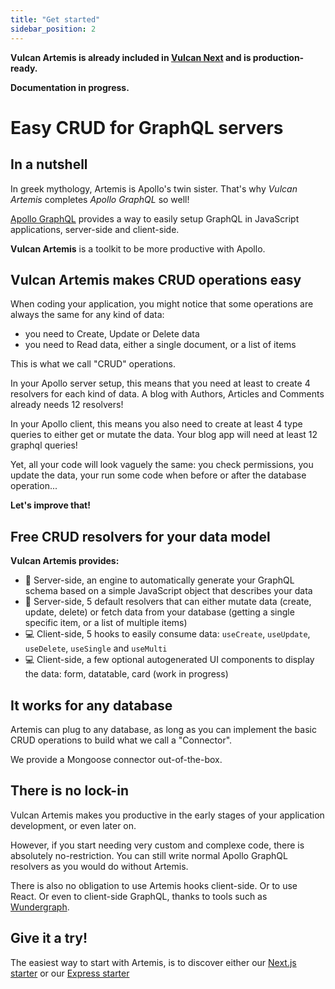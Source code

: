 ```yaml
---
title: "Get started"
sidebar_position: 2
---
```


**Vulcan Artemis is already included in [Vulcan Next](../vulcan-next) and is production-ready.**

**Documentation in progress.**

# Easy CRUD for GraphQL servers

## In a nutshell

In greek mythology, Artemis is Apollo's twin sister. 
That's why *Vulcan Artemis* completes *Apollo GraphQL* so well!

[Apollo GraphQL](https://www.apollographql.com/) provides a way to easily setup GraphQL in JavaScript applications, server-side and client-side.

**Vulcan Artemis** is a toolkit to be more productive with Apollo.

## Vulcan Artemis makes CRUD operations easy

When coding your application, you might notice that some operations are always the same for any kind of data:

- you need to Create, Update or Delete data
- you need to Read data, either a single document, or a list of items

This is what we call "CRUD" operations. 

In your Apollo server setup, this means that you need
at least to create 4 resolvers for each kind of data. A blog with Authors, Articles and Comments already needs 12 resolvers!

In your Apollo client, this means you also need to create at least 4 type queries to either get or mutate the data. Your blog app will need at least 12 graphql queries!

Yet, all your code will look vaguely the same: you check permissions, you update the data, your run some code when before or after the database operation...

**Let's improve that!**

## Free CRUD resolvers for your data model

**Vulcan Artemis provides:**

- 📡 Server-side, an engine to automatically generate your GraphQL schema based on a simple JavaScript object that describes your data
- 📡 Server-side, 5 default resolvers that can either mutate data (create, update, delete) or fetch data from your database (getting a single specific item, or a list of multiple items)
- 💻 Client-side, 5 hooks to easily consume data: `useCreate`, `useUpdate`, `useDelete`, `useSingle` and `useMulti`
- 💻 Client-side, a few optional autogenerated UI components to display the data: form, datatable, card (work in progress)

## It works for any database

Artemis can plug to any database, as long as you can implement the basic CRUD operations to build what we call a "Connector".

We provide a Mongoose connector out-of-the-box.

## There is no lock-in

Vulcan Artemis makes you productive in the early stages of your application development, or even later on.

However, if you start needing very custom and complexe code, there is absolutely no-restriction. You can still write normal Apollo GraphQL resolvers as you would do without Artemis.

There is also no obligation to use Artemis hooks client-side. Or to use React. Or even to client-side GraphQL, thanks to tools such as [Wundergraph](https://wundergraph.com/).

## Give it a try!

The easiest way to start with Artemis, is to discover either our [Next.js starter](../vulcan-next) or our [Express starter](../vulcan-express)